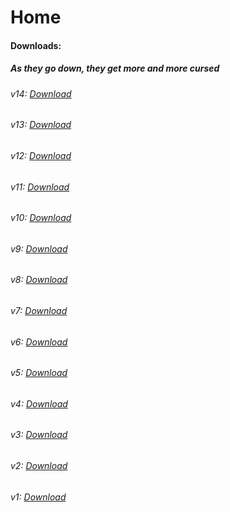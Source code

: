 # Home

#### Downloads:
##### As they go down, they get more and more cursed

###### v14: [Download](https://github.com/BuffoonSpoon/cheesemod/blob/mod-downloads/bluecheesefinal.jar?raw=true)
###### v13: [Download](https://github.com/BuffoonSpoon/cheesemod/blob/mod-downloads/bluecheesev13.jar?raw=true)
###### v12: [Download](https://github.com/BuffoonSpoon/cheesemod/blob/mod-downloads/bluecheesev12.jar?raw=true)
###### v11: [Download](https://github.com/BuffoonSpoon/cheesemod/blob/mod-downloads/bluecheesev11.jar?raw=true)
###### v10: [Download](https://github.com/BuffoonSpoon/cheesemod/blob/mod-downloads/bluecheesev10.jar?raw=true)
###### v9: [Download](https://github.com/BuffoonSpoon/cheesemod/blob/mod-downloads/bluecheesev9.jar?raw=true)
###### v8: [Download](https://github.com/BuffoonSpoon/cheesemod/blob/mod-downloads/bluecheesev8.jar?raw=true)
###### v7: [Download](https://github.com/BuffoonSpoon/cheesemod/blob/mod-downloads/bluecheesev7.jar?raw=true)
###### v6: [Download](https://github.com/BuffoonSpoon/cheesemod/blob/mod-downloads/bluecheesev6.jar?raw=true)
###### v5: [Download](https://github.com/BuffoonSpoon/cheesemod/blob/mod-downloads/bluecheesev5.jar?raw=true)
###### v4: [Download](https://github.com/BuffoonSpoon/cheesemod/blob/mod-downloads/bluecheesev4.jar?raw=true)
###### v3: [Download](https://github.com/BuffoonSpoon/cheesemod/blob/mod-downloads/bluecheesev3.jar?raw=true)
###### v2: [Download](https://github.com/BuffoonSpoon/cheesemod/blob/mod-downloads/bluecheesev2.jar?raw=true)
###### v1: [Download](https://github.com/BuffoonSpoon/cheesemod/blob/mod-downloads/bluecheesev1.jar?raw=true)
